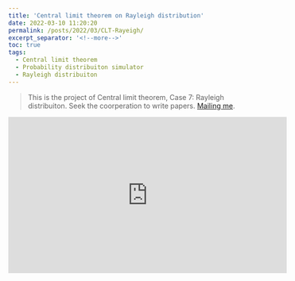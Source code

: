 ```yaml
---
title: 'Central limit theorem on Rayleigh distribution'
date: 2022-03-10 11:20:20
permalink: /posts/2022/03/CLT-Rayeigh/
excerpt_separator: '<!--more-->'
toc: true
tags:
  - Central limit theorem
  - Probability distribuiton simulator
  - Rayleigh distribuiton
---
```


> This is the project of Central limit theorem, Case 7: Rayleigh distribuiton.
> Seek the coorperation to write papers. [Mailing me](mailto:mylee0989@gmail.com).

<!-- more -->


<iframe width="560" height="315" src="https://www.youtube.com/embed/STO4eJokX2g" title="YouTube video player" frameborder="0" allow="accelerometer; autoplay; clipboard-write; encrypted-media; gyroscope; picture-in-picture" allowfullscreen></iframe>
